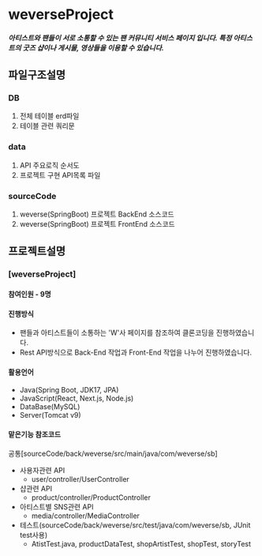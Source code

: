 # weverseProject
##### 아티스트와 팬들이 서로 소통할 수 있는 팬 커뮤니티 서비스 페이지 입니다.  특정 아티스트의 굿즈 샵이나 게시물, 영상들을 이용할 수 있습니다.
## 파일구조설명
### DB
1. 전체 테이블 erd파일
2. 테이블 관련 쿼리문
### data
1. API 주요로직 순서도
2. 프로젝트 구현 API목록 파일 
### sourceCode
1. weverse(SpringBoot) 프로젝트 BackEnd 소스코드
2. weverse(SpringBoot) 프로젝트 FrontEnd 소스코드
## 프로젝트설명
###  [weverseProject]
#### 참여인원 - 9명  
#### 진행방식
- 팬들과 아티스트들이 소통하는 'W'사 페이지를 참조하여 클론코딩을 진행하였습니다.
- Rest API방식으로 Back-End 작업과 Front-End 작업을 나누어 진행하였습니다.
#### 활용언어
- Java(Spring Boot, JDK17, JPA)
- JavaScript(React, Next.js, Node.js)
- DataBase(MySQL)
- Server(Tomcat v9)  
#### 맡은기능 참조코드
공통[sourceCode/back/weverse/src/main/java/com/weverse/sb]
- 사용자관련 API
  - user/controller/UserController
- 샵관련 API
  - product/controller/ProductController
- 아티스트별 SNS관련 API
  - media/controller/MediaController
- 테스트(sourceCode/back/weverse/src/test/java/com/weverse/sb, JUnit test사용)   
  - AtistTest.java, productDataTest, shopArtistTest, shopTest, storyTest
    

